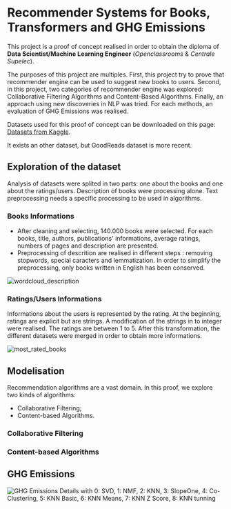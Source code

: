 # Recommender Systems for Books, Transformers and GHG Emissions

This project is a proof of concept realised in order to obtain the diploma of **Data Scientist/Machine Learning Engineer** (*Openclassrooms* & *Centrale Supelec*).

The purposes of this project are multiples. First, this project try to prove that recommender engine can be used to suggest new books to users. Second, in this project, two categories of recommender engine was explored: Collaborative Filtering Algorithms and Content-Based Algorithms. Finally, an approach using new discoveries in NLP was tried. For each methods, an evaluation of GHG Emissions was realised.

Datasets used for this proof of concept can be downloaded on this page:  [Datasets from Kaggle](!https://www.kaggle.com/bahramjannesarr/goodreads-book-datasets-10m).

It exists an other dataset, but GoodReads dataset is more recent. 

## Exploration of the dataset

Analysis of datasets were splited in two parts: one about the books and one about the ratings/users. Description of books were processing alone. Text preprocessing needs a specific processing to be used in algorithms.

### Books Informations

- After cleaning and selecting, 140.000 books were selected. For each books, title, authors, publications' informations, average ratings, numbers of pages and description are presented.
- Preprocessing of descrition are realised in different steps : removing stopwords, special caracters and lemmatization. In order to simplify the preprocessing, only books written in English has been conserved.

![wordcloud_description](https://github.com/Sylvariane/Recommender_System_Books/blob/2f8840306d3899f4ee3ad8e77093d58b99b7118f/Illustrations/wordcloud.png)

### Ratings/Users Informations

Informations about the users is represented by the rating. At the beginning, ratings are explicit but are strings. A modification of the strings in to integer were realised. The ratings are between 1 to 5. After this transformation, the different datasets were merged in order to obtain more informations. 

![most_rated_books](https://github.com/Sylvariane/Recommender_System_Books/blob/2f8840306d3899f4ee3ad8e77093d58b99b7118f/Illustrations/most_rated_books.png)

## Modelisation

Recommendation algorithms are a vast domain. In this proof, we explore two kinds of algorithms: 
- Collaborative Filtering;
- Content-based Algorithms.

### Collaborative Filtering

### Content-based Algorithms

## GHG Emissions

![GHG Emissions Details](https://github.com/Sylvariane/Recommender_System_Books/blob/2f8840306d3899f4ee3ad8e77093d58b99b7118f/Illustrations/Emissions_Details.png)
with 0: SVD, 1: NMF, 2: KNN, 3: SlopeOne, 4: Co-Clustering, 5: KNN Basic, 6: KNN Means, 7: KNN Z Score, 8: KNN tunning

